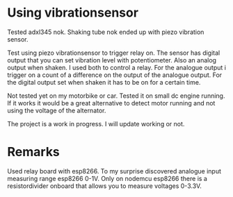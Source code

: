 # Using vibrationsensor
Tested adxl345 nok. Shaking tube nok ended up with piezo vibration sensor.

Test using piezo vibrationsensor to trigger relay on.
The sensor has digital output that you can set vibration level with potentiometer.
Also an analog output when shaken.
I used both to control a relay.
For the analogue output i trigger on a count of a difference on the output of the analogue output.
For the digital output set when shaken it has to be on for a certain time.

Not tested yet on my motorbike or car. Tested it on small dc engine running.
If it works it would be a great alternative to detect motor running
and not using the voltage of the alternator.

The project is a work in progress. I will update working or not.

# Remarks
Used relay board with esp8266. To my surprise discovered analogue input
measuring range esp8266 0-1V. Only on nodemcu esp8266 there is a resistordivider onboard that allows
you to measure voltages 0-3.3V.
